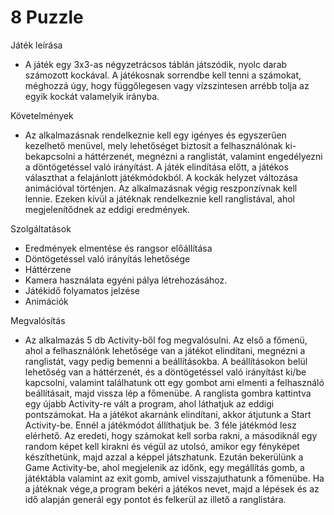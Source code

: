 # 8 Puzzle

Játék leírása 
- A játék egy 3x3-as négyzetrácsos táblán játszódik, nyolc darab számozott kockával. A játékosnak sorrendbe 
kell tenni a számokat, méghozzá úgy, hogy függőlegesen vagy vízszintesen arrébb tolja az egyik kockát 
valamelyik irányba.

Követelmények 
- Az alkalmazásnak rendelkeznie kell egy igényes és egyszerűen kezelhető menüvel, mely lehetőséget biztosít a felhasználónak ki-bekapcsolni a háttérzenét, megnézni a ranglistát, valamint engedélyezni a döntögetéssel való irányítást. A játék elindítása előtt, a játékos választhat a felajánlott játékmódokból. A kockák helyzet változása animációval történjen. Az alkalmazásnak végig reszponzívnak kell lennie. Ezeken kívül a játéknak rendelkeznie kell ranglistával, ahol megjelenítődnek az eddigi eredmények.

Szolgáltatások 
- Eredmények elmentése és rangsor előállítása 
- Döntögetéssel való irányítás lehetősége
- Háttérzene
- Kamera használata egyéni pálya létrehozásához.
- Játékidő folyamatos jelzése
- Animációk

Megvalósítás 
- Az alkalmazás 5 db Activity-ből fog megvalósulni. Az első a főmenü, ahol a felhasználónk lehetősége van a 
játékot elindítani, megnézni a ranglistát, vagy pedig bemenni a beállításokba. A beállításokon belül lehetőség 
van a háttérzenét, és a döntögetéssel való irányítást ki/be kapcsolni, valamint találhatunk ott egy gombot ami 
elmenti a felhasználó beállításait, majd vissza lép a főmenübe. A ranglista gombra kattintva egy újabb Activity-re vált a program, ahol láthatjuk az eddigi pontszámokat. Ha a játékot akarnánk elindítani, akkor átjutunk a 
Start Activity-be. Ennél a játékmódot állíthatjuk be. 3 féle játékmód lesz elérhető. Az eredeti, hogy számokat kell sorba rakni, a másodiknál egy random képet kell 
kirakni és végül az utolsó, amikor egy fényképet készíthetünk, majd azzal a képpel játszhatunk. Ezután 
bekerülünk a Game Activity-be, ahol megjelenik az időnk, egy megállítás gomb, a játéktábla valamint az exit 
gomb, amivel visszajuthatunk a főmenübe. Ha a játéknak vége,a program bekéri a játékos nevet, majd a lépések és az idő alapján generál egy pontot és 
felkerül az illető a ranglistára.
